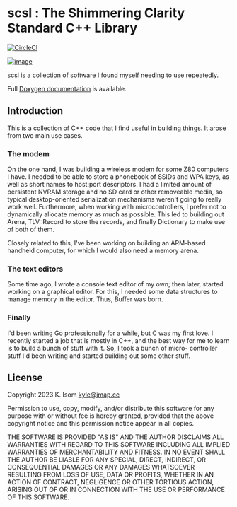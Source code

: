 # scsl : The Shimmering Clarity Standard C++ Library

[![CircleCI](https://dl.circleci.com/status-badge/img/gh/shimmering-clarity/scsl/tree/master.svg?style=svg)](https://dl.circleci.com/status-badge/redirect/gh/shimmering-clarity/scsl/tree/master)

[![image](https://scan.coverity.com/projects/29251/badge.svg)](https://scan.coverity.com/projects/shimmering-clarity-scsl)

scsl is a collection of software I found myself needing to use repeatedly.

Full [Doxygen documentation](https://docs.shimmering-clarity.net/scsl/)
is available.

## Introduction

This is a collection of C++ code that I find useful in building things. 
It arose from two main use cases.

 ### The modem

On the one hand, I was building a wireless modem for some Z80 computers I
have. I needed to be able to store a phonebook of SSIDs and WPA keys, as
well as short names to host:port descriptors. I had a limited amount of
persistent NVRAM storage and no SD card or other removeable media, so
typical desktop-oriented serialization mechanisms weren't going to really
work well. Furthermore, when working with microcontrollers, I prefer not to
dynamically allocate memory as much as possible. This led to building out
Arena, TLV::Record to store the records, and finally Dictionary to make use
of both of them.

Closely related to this, I've been working on building an ARM-based handheld
computer, for which I would also need a memory arena.

### The text editors

Some time ago, I wrote a console text editor of my own; then later, started
working on a graphical editor. For this, I needed some data structures to
manage memory in the editor. Thus, Buffer was born.

### Finally

I'd been writing Go professionally for a while, but C was my first love. I
recently started a job that is mostly in C++, and the best way for me to
learn is to build a bunch of stuff with it. So, I took a bunch of micro-
controller stuff I'd been writing and started building out some other stuff.


## License

Copyright 2023 K. Isom <kyle@imap.cc>

Permission to use, copy, modify, and/or distribute this software for any
purpose with or without fee is hereby granted, provided that the above
copyright notice and this permission notice appear in all copies.

THE SOFTWARE IS PROVIDED "AS IS" AND THE AUTHOR DISCLAIMS ALL WARRANTIES
WITH REGARD TO THIS SOFTWARE INCLUDING ALL IMPLIED WARRANTIES OF
MERCHANTABILITY AND FITNESS. IN NO EVENT SHALL THE AUTHOR BE LIABLE FOR
ANY SPECIAL, DIRECT, INDIRECT, OR CONSEQUENTIAL DAMAGES OR ANY DAMAGES
WHATSOEVER RESULTING FROM LOSS OF USE, DATA OR PROFITS, WHETHER IN AN
ACTION OF CONTRACT, NEGLIGENCE OR OTHER TORTIOUS ACTION, ARISING OUT OF
OR IN CONNECTION WITH THE USE OR PERFORMANCE OF THIS SOFTWARE.

